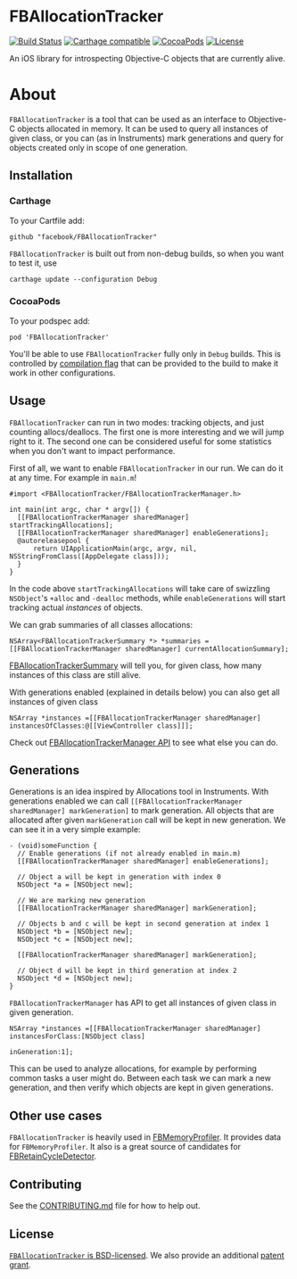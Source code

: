 # FBAllocationTracker
[![Build Status](https://travis-ci.org/facebook/FBAllocationTracker.svg?branch=master)](https://travis-ci.org/facebook/FBAllocationTracker)
[![Carthage compatible](https://img.shields.io/badge/Carthage-compatible-4BC51D.svg?style=flat)](https://github.com/Carthage/Carthage)
[![CocoaPods](https://img.shields.io/cocoapods/v/FBAllocationTracker.svg?maxAge=2592000)]()
[![License](https://img.shields.io/cocoapods/l/FBAllocationTracker.svg)](https://github.com/facebook/FBallocationTracker/blob/master/LICENSE)


An iOS library for introspecting Objective-C objects that are currently alive.

# About

`FBAllocationTracker` is a tool that can be used as an interface to Objective-C objects allocated in memory. It can be used to query all instances of given class, or you can (as in Instruments) mark generations and query for objects created only in scope of one generation.

## Installation

### Carthage

To your Cartfile add: 

    github "facebook/FBAllocationTracker"

`FBAllocationTracker` is built out from non-debug builds, so when you want to test it, use 

    carthage update --configuration Debug

### CocoaPods

To your podspec add:

    pod 'FBAllocationTracker'

You'll be able to use `FBAllocationTracker` fully only in `Debug` builds. This is controlled by [compilation flag](https://github.com/facebook/FBAllocationTracker/blob/master/FBAllocationTracker/FBAllocationTrackerImpl.h#L17) that can be provided to the build to make it work in other configurations.

## Usage

`FBAllocationTracker` can run in two modes: tracking objects, and just counting allocs/deallocs. The first one is more interesting and we will jump right to it. The second one can be considered useful for some statistics when you don't want to impact performance.

First of all, we want to enable `FBAllocationTracker` in our run. We can do it at any time. For example in `main.m`! 
```objc
#import <FBAllocationTracker/FBAllocationTrackerManager.h>

int main(int argc, char * argv[]) {
  [[FBAllocationTrackerManager sharedManager] startTrackingAllocations];
  [[FBAllocationTrackerManager sharedManager] enableGenerations];
  @autoreleasepool {
      return UIApplicationMain(argc, argv, nil, NSStringFromClass([AppDelegate class]));
  }
}
```

In the code above `startTrackingAllocations` will take care of swizzling `NSObject`'s `+alloc` and `-dealloc` methods, while `enableGenerations` will start tracking actual *instances* of objects.

We can grab summaries of all classes allocations:
```objc
NSArray<FBAllocationTrackerSummary *> *summaries = [[FBAllocationTrackerManager sharedManager] currentAllocationSummary];
```

[FBAllocationTrackerSummary](https://github.com/facebook/FBAllocationTracker/blob/master/FBAllocationTracker/FBAllocationTrackerSummary.h) will tell you, for given class, how many instances of this class are still alive.

With generations enabled (explained in details below) you can also get all instances of given class

```objc
NSArray *instances =[[FBAllocationTrackerManager sharedManager] instancesOfClasses:@[[ViewController class]]];
```

Check out [FBAllocationTrackerManager API](https://github.com/facebook/FBAllocationTracker/blob/master/FBAllocationTracker/FBAllocationTrackerManager.h) to see what else you can do.

## Generations

Generations is an idea inspired by Allocations tool in Instruments. With generations enabled we can call `[[FBAllocationTrackerManager sharedManager] markGeneration]` to mark generation. All objects that are allocated after given `markGeneration` call will be kept in new generation. We can see it in a very simple example:

```objc
- (void)someFunction {
  // Enable generations (if not already enabled in main.m)
  [[FBAllocationTrackerManager sharedManager] enableGenerations];
 
  // Object a will be kept in generation with index 0
  NSObject *a = [NSObject new];
  
  // We are marking new generation
  [[FBAllocationTrackerManager sharedManager] markGeneration];
  
  // Objects b and c will be kept in second generation at index 1
  NSObject *b = [NSObject new];
  NSObject *c = [NSObject new];
  
  [[FBAllocationTrackerManager sharedManager] markGeneration];
  
  // Object d will be kept in third generation at index 2
  NSObject *d = [NSObject new];
}
```

`FBAllocationTrackerManager` has API to get all instances of given class in given generation.

```objc
NSArray *instances =[[FBAllocationTrackerManager sharedManager] instancesForClass:[NSObject class]
                                                                     inGeneration:1];
```

This can be used to analyze allocations, for example by performing common tasks a user might do. Between each task we can mark a new generation, and then verify which objects are kept in given generations.

## Other use cases

`FBAllocationTracker` is heavily used in [FBMemoryProfiler](https://github.com/facebook/FBMemoryProfiler). It provides data for `FBMemoryProfiler`. It also is a great source of candidates for [FBRetainCycleDetector](https://github.com/facebook/FBRetainCycleDetector).

## Contributing
See the [CONTRIBUTING.md](CONTRIBUTING.md) file for how to help out.

## License
[`FBAllocationTracker` is BSD-licensed](LICENSE). We also provide an additional [patent grant](PATENTS).
